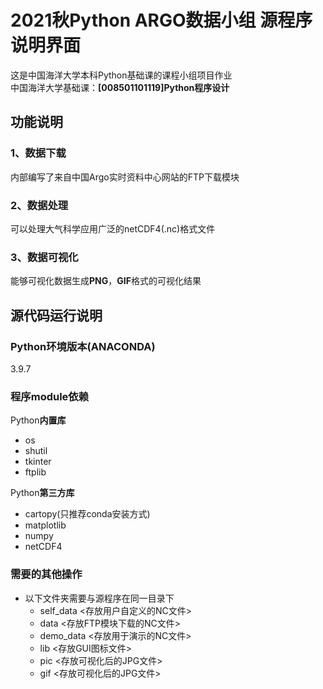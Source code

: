 # 2021秋Python ARGO数据小组 源程序 说明界面

这是中国海洋大学本科Python基础课的课程小组项目作业  
中国海洋大学基础课：**[008501101119]Python程序设计**  


## 功能说明

### 1、数据下载

内部编写了来自中国Argo实时资料中心网站的FTP下载模块

### 2、数据处理

可以处理大气科学应用广泛的netCDF4(.nc)格式文件

### 3、数据可视化

能够可视化数据生成**PNG**，**GIF**格式的可视化结果

## 源代码运行说明

### Python环境版本(ANACONDA)

3.9.7

### 程序module依赖

Python**内置库**

+ os  
+ shutil
+ tkinter
+ ftplib

Python**第三方库**

+ cartopy(只推荐conda安装方式)
+ matplotlib
+ numpy
+ netCDF4

### 需要的其他操作

+ 以下文件夹需要与源程序在同一目录下  
  + self_data <存放用户自定义的NC文件>
  + data <存放FTP模块下载的NC文件>
  + demo_data <存放用于演示的NC文件>
  + lib <存放GUI图标文件>
  + pic <存放可视化后的JPG文件>
  + gif <存放可视化后的JPG文件>

